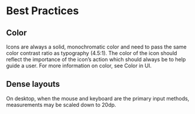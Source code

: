 # Best Practices

## Color

Icons are always a solid, monochromatic color and need to pass the same color contrast ratio as typography (4.5:1). The color of the icon should reflect the importance of the icon’s action which should always be to help guide a user. For more information on color, see Color in UI.

## Dense layouts

On desktop, when the mouse and keyboard are the primary input methods, measurements may be scaled down to 20dp.

